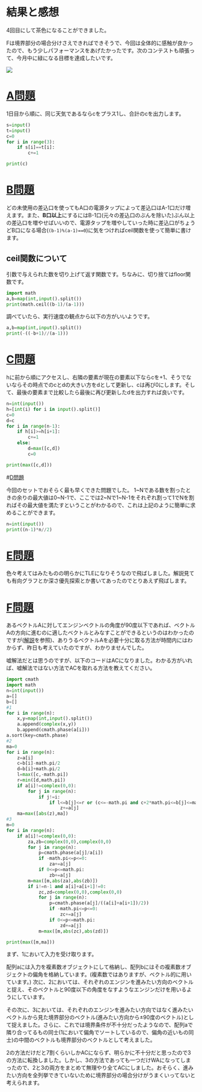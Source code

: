 # 結果と感想

4回目にして茶色になることができました。

Fは境界部分の場合分けさえできればできそうで、今回は全体的に感触が良かったので、もう少しパフォーマンスをあげたかったです。次のコンテストも頑張って、今月中に緑になる目標を達成したいです。

![](https://github.com/daikisuyama/Old_Competitive_Programming_Articles/blob/main/AtCoder/ABC_139/ABC_139_1.png)


# [A問題](https://atcoder.jp/contests/abc139/tasks/abc139_a)

1日目から順に、同じ天気であるならcをプラス1し、合計のcを出力します。

```python:answerA.py
s=input()
t=input()
c=0
for i in range(3):
    if s[i]==t[i]:
        c+=1

print(c)
```

# [B問題](https://atcoder.jp/contests/abc139/tasks/abc139_b)

どの未使用の差込口を使ってもA口の電源タップによって差込口はA-1口だけ増えます。また、**B口以上**にするにはB-1口(元々の差込口のぶんを除いた)ぶん以上の差込口を増やせばいいので、電源タップを増やしていった時に差込口がちょうどB口になる場合(`(b-1)%(a-1)==0`)に気をつければceil関数を使って簡単に書けます。

## ceil関数について

引数で与えられた数を切り上げて返す関数です。ちなみに、切り捨てはfloor関数です。

```python:answerB.py
import math
a,b=map(int,input().split())
print(math.ceil((b-1)/(a-1)))
```

調べていたら、実行速度の観点から以下の方がいいようです。

```python:answerB.py
a,b=map(int,input().split())
print(-((-b+1)//(a-1)))
```

# [C問題](https://atcoder.jp/contests/abc139/tasks/abc139_c)

hに前から順にアクセスし、右隣の要素が現在の要素以下ならcを+1、そうでないならその時点でのcとdの大きい方をdとして更新し、cは再び0にします。そして、最後の要素まで比較したら最後に再び更新したdを出力すれば良いです。

```python:answerC.py
n=int(input())
h=[int(i) for i in input().split()]
c=0
d=c
for i in range(n-1):
    if h[i]>=h[i+1]:
        c+=1
    else:
        d=max([c,d])
        c=0

print(max([c,d]))

```

#[D問題](https://atcoder.jp/contests/abc139/tasks/abc139_d)

今回のセットでおそらく最も早くできた問題でした。
1~Nである数を割ったときの余りの最大値は0~N-1で、ここでは2~Nで1~N-1をそれぞれ割って1でNを割ればその最大値を満たすということがわかるので、これは上記のように簡単に求めることができます。

```python:answerD.py
n=int(input())
print((n-1)*n//2)
```

# [E問題](https://atcoder.jp/contests/abc139/tasks/abc139_e)

色々考えてはみたものの明らかにTLEになりそうなので飛ばしました。解説見ても有向グラフとか深さ優先探索とか書いてあったのでとりあえず飛ばします。

# [F問題](https://atcoder.jp/contests/abc139/tasks/abc139_f)

あるベクトルAに対してエンジンベクトルの角度が90度以下であれば、ベクトルAの方向に進むのに適したベクトルとみなすことができるというのはわかったのですが([解説](https://img.atcoder.jp/abc139/editorial.pdf)を参照)、ありうるベクトルAを必要十分に取る方法が時間内にはわからず、昨日も考えていたのですが、わかりませんでした。

嘘解法だとは思うのですが、以下のコードはACになりました。わかる方がいれば、嘘解法ではない方法でACを取れる方法を教えてください。

```python:answerF.py
import cmath
import math
n=int(input())
a=[]
b=[]
#1
for i in range(n):
    x,y=map(int,input().split())
    a.append(complex(x,y))
    b.append(cmath.phase(a[i]))
a.sort(key=cmath.phase)
#2
ma=0
for i in range(n):
    z=a[i]
    c=b[i]-math.pi/2
    d=b[i]+math.pi/2
    l=max([c,-math.pi])
    r=min([d,math.pi])
    if a[i]!=complex(0,0):
        for j in range(n):
            if j!=i:
                if l<=b[j]<=r or (c<=-math.pi and c+2*math.pi<=b[j]<=math.pi) or (d>=math.pi and -math.pi<=b[j]<=d-2*math.pi):
                    z+=a[j]
    ma=max([abs(z),ma])
#3
m=0
for i in range(n):
    if a[i]!=complex(0,0):
        za,zb=complex(0,0),complex(0,0)
        for j in range(n):
            p=cmath.phase(a[j]/a[i])
            if -math.pi<=p<=0:
                za+=a[j]
            if 0<=p<=math.pi:
                zb+=a[j]
        m=max([m,abs(za),abs(zb)])
        if i!=n-1 and a[i]+a[i+1]!=0:
            zc,zd=complex(0,0),complex(0,0)
            for j in range(n):
                p=cmath.phase(a[j]/((a[i]+a[i+1])/2))
                if -math.pi<=p<=0:
                    zc+=a[j]
                if 0<=p<=math.pi:
                    zd+=a[j]
            m=max([m,abs(zc),abs(zd)])

print(max([m,ma]))
```

まず、1において入力を受け取ります。

配列aには入力を複素数オブジェクトにして格納し、配列bにはその複素数オブジェクトの偏角を格納しています。(複素数ではありますが、ベクトル的に用いています。)
次に、2においては、それぞれのエンジンを進みたい方向のベクトルと捉え、そのベクトルと90度以下の角度をなすようなエンジンだけを用いるようにしています。

その次に、3においては、それぞれのエンジンを進みたい方向ではなく進みたいベクトルから見た境界部分のベクトル(進みたい方向から±90度のベクトル)として捉えました。さらに、これでは境界条件が不十分だったようなので、配列aで隣り合ってるもの同士(1において偏角でソートしているので、偏角の近いもの同士)の中間のベクトルも境界部分のベクトルとして考えました。

2の方法だけだと7割くらいしかACにならず、明らかに不十分だと思ったので3の方法に転換しました。しかし、3の方法であっても一つだけWAになってしまったので、2と3の両方をまとめて無理やり全てACにしました。おそらく、進みたい方向を全列挙できていないために境界部分の場合分けがうまくいってないと考えられます。
